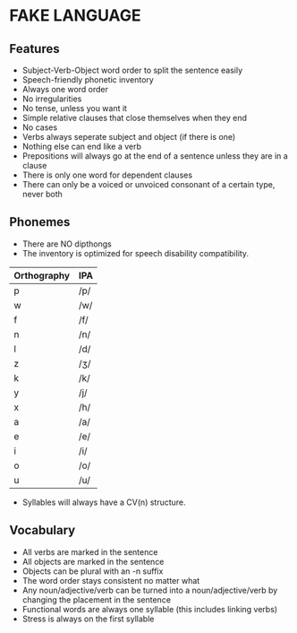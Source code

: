 # FAKE LANGUAGE

## Features
- Subject-Verb-Object word order to split the sentence easily
- Speech-friendly phonetic inventory
- Always one word order
- No irregularities
- No tense, unless you want it
- Simple relative clauses that close themselves when they end
- No cases
- Verbs always seperate subject and object (if there is one)
- Nothing else can end like a verb
- Prepositions will always go at the end of a sentence unless they are in a clause
- There is only one word for dependent clauses
- There can only be a voiced or unvoiced consonant of a certain type, never both

## Phonemes
- There are NO dipthongs
- The inventory is optimized for speech disability compatibility.

| Orthography | IPA |
| ----------- | --- |
| p           | /p/ |
| w           | /w/ |
| f           | /f/ |
| n           | /n/ |
| l           | /d/ |
| z           | /ʒ/ |
| k           | /k/ |
| y           | /j/ |
| x           | /h/ |
| a           | /a/ |
| e           | /e/ |
| i           | /i/ |
| o           | /o/ |
| u           | /u/ |

- Syllables will always have a CV(n) structure.

## Vocabulary
- All verbs are marked in the sentence
- All objects are marked in the sentence
- Objects can be plural with an -n suffix
- The word order stays consistent no matter what
- Any noun/adjective/verb can be turned into a noun/adjective/verb by changing the placement in the sentence
- Functional words are always one syllable (this includes linking verbs)
- Stress is always on the first syllable
